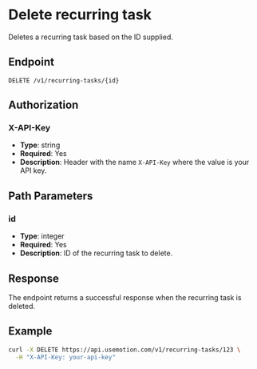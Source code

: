 # Delete recurring task

Deletes a recurring task based on the ID supplied.

## Endpoint

```
DELETE /v1/recurring-tasks/{id}
```

## Authorization

### X-API-Key
- **Type**: string
- **Required**: Yes
- **Description**: Header with the name `X-API-Key` where the value is your API key.

## Path Parameters

### id
- **Type**: integer
- **Required**: Yes
- **Description**: ID of the recurring task to delete.

## Response

The endpoint returns a successful response when the recurring task is deleted.

## Example

```bash
curl -X DELETE https://api.usemotion.com/v1/recurring-tasks/123 \
  -H "X-API-Key: your-api-key"
```